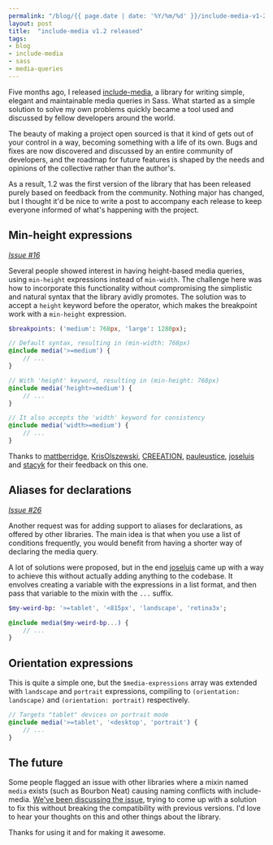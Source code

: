 ```yaml
---
permalink: "/blog/{{ page.date | date: '%Y/%m/%d' }}/include-media-v1-2-released.html"
layout: post
title:  "include-media v1.2 released"
tags:
- blog
- include-media
- sass
- media-queries
---
```

Five months ago, I released [include-media](http://include-media.com), a library for writing simple, elegant and maintainable media queries in Sass. What started as a simple solution to solve my own problems quickly became a tool used and discussed by fellow developers around the world.<!--more-->

The beauty of making a project open sourced is that it kind of gets out of your control in a way, becoming something with a life of its own. Bugs and fixes are now discovered and discussed by an entire community of developers, and the roadmap for future features is shaped by the needs and opinions of the collective rather than the author's.

As a result, 1.2 was the first version of the library that has been released purely based on feedback from the community. Nothing major has changed, but I thought it'd be nice to write a post to accompany each release to keep everyone informed of what's happening with the project.

## Min-height expressions

*[Issue #16](https://github.com/eduardoboucas/include-media/issues/16)*

Several people showed interest in having height-based media queries, using `min-height` expressions instead of `min-width`. The challenge here was how to incorporate this functionality without compromising the simplistic and natural syntax that the library avidly promotes. The solution was to accept a `height` keyword before the operator, which makes the breakpoint work with a `min-height` expression.

```sass
$breakpoints: ('medium': 768px, 'large': 1280px);

// Default syntax, resulting in (min-width: 768px)
@include media('>=medium') {
    // ...
}

// With 'height' keyword, resulting in (min-height: 768px)
@include media('height>=medium') {
    // ...
}

// It also accepts the 'width' keyword for consistency
@include media('width>=medium') {
    // ...
}
```

Thanks to [mattberridge](https://github.com/mattberridge), [KrisOlszewski](https://github.com/KrisOlszewski), [CREEATION](https://github.com/CREEATION), [pauleustice](https://github.com/pauleustice), [joseluis](https://github.com/joseluis) and [stacyk](https://github.com/stacyk) for their feedback on this one.

## Aliases for declarations

*[Issue #26](https://github.com/eduardoboucas/include-media/issues/26)*

Another request was for adding support to aliases for declarations, as offered by other libraries. The main idea is that when you use a list of conditions frequently, you would benefit from having a shorter way of declaring the media query.

A lot of solutions were proposed, but in the end [joseluis](https://github.com/joseluis) came up with a way to achieve this without actually adding anything to the codebase. It envolves creating a variable with the expressions in a list format, and then pass that variable to the mixin with the `...` suffix.

```sass
$my-weird-bp: '>=tablet', '<815px', 'landscape', 'retina3x';

@include media($my-weird-bp...) {
    // ...
}
```

## Orientation expressions

This is quite a simple one, but the `$media-expressions` array was extended with `landscape` and `portrait` expressions, compiling to `(orientation: landscape)` and `(orientation: portrait)` respectively.

```sass
// Targets "tablet" devices on portrait mode
@include media('>=tablet', '<desktop', 'portrait') {
    // ...
}
```

## The future

Some people flagged an issue with other libraries where a mixin named `media` exists (such as Bourbon Neat) causing naming conflicts with include-media. [We've been discussing the issue](https://github.com/eduardoboucas/include-media/issues/32), trying to come up with a solution to fix this without breaking the compatibility with previous versions. I'd love to hear your thoughts on this and other things about the library.

Thanks for using it and for making it awesome.<!--tomb-->
